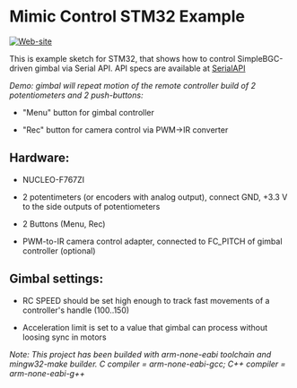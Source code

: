 Mimic Control STM32 Example
==========================================
[![Web-site](https://www.basecamelectronics.com/img/logo.basecam.onwhite.png)](https://www.basecamelectronics.com)

This is example sketch for STM32, that shows how to control
SimpleBGC-driven gimbal via Serial API. API specs are available at
[SerialAPI](http://www.basecamelectronics.com/serialapi/)

*Demo: gimbal will repeat motion of the remote controller build of 2 potentiometers and 2 push-buttons:*

- "Menu" button for gimbal controller

- "Rec" button for camera control via PWM->IR converter

## Hardware:

- NUCLEO-F767ZI

- 2 potentimeters (or encoders with analog output), connect GND, +3.3 V to the side outputs of potentiometers

- 2 Buttons (Menu, Rec)

- PWM-to-IR camera control adapter, connected to FC_PITCH of gimbal controller (optional)

## Gimbal settings:

- RC SPEED should be set high enough to track fast movements of a controller's handle (100..150)

- Acceleration limit is set to a value that gimbal can process without loosing sync in motors

*Note: This project has been builded with arm-none-eabi toolchain and mingw32-make builder.*
*C compiler = arm-none-eabi-gcc; C++ compiler = arm-none-eabi-g++*